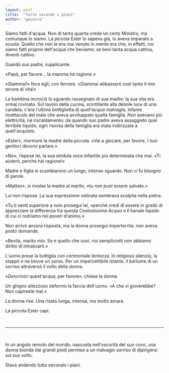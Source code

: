 ```yaml
---
layout: post
title:  "Tutto secondo i piani"
author: "gesucca"
---
```


Siamo fatti d'acqua. Non di tanta quanta crede un certo Ministro, ma comunque lo siamo. La piccola Ester lo sapeva già, lo aveva imparato a scuola. Quello che non le era mai venuto in mente era che, in effetti, noi siamo fatti *proprio* dell'acqua che beviamo; se bevi tanta acqua cattiva, diventi cattivo.

Guardò suo padre, supplicante.

«Papà, per favore... la mamma ha *ragione*.»

«Giammai!» fece egli, con fervore. «Giammai abbasserò così tanto il mio tenore di vita!»

La bambina incrociò lo sguardo rassegnato di sua madre: la sua vita era ormai rovinata. Sul tavolo della cucina, scintillante alla debole luce di una candela, c'era l'ultima bottiglietta di *quell'acqua malvagia*, infame ricettacolo del male che aveva avviluppato quella famiglia. Non avevano più elettricità, né riscaldamento: da quando suo padre aveva assaggiato quel terribile liquido, ogni risorsa della famiglia era stata indirizzata a quell'acquisto.

«Ester», mormorò la madre della piccola. «Vai a giocare, per favore, I tuoi genitori devono parlare.»

«No», rispose lei, la sua stridula voce infantile più determinata che mai. «Ti aiuterò, perché hai ragione!»

Madre e figlia si scambiarono un lungo, intenso sguardo. Non ci fu bisogno di parole.

«Matteo», si rivolse la madre al marito, «tu *non puoi* essere salvato.»

Lui non rispose. La sua espressione ostinata sembrava scolpita nella pietra.

«Tu ti senti superiore a noi» proseguì lei, «perché credi di essere in grado di apprezzare la differenza fra questa *Costosissima Acqua* e il banale liquido di cui ci nutriamo noi poveri d'animo.»

Non arrivò ancora risposta, ma la donna proseguì imperterrita: non aveva posto domande.

«Bevila, marito mio. Se è quello che vuoi, noi sempliciotti non abbiamo diritto di intralciarti.»

L'uomo prese la bottiglia con cerimoniale lentezza. In religioso silenzio, la stappò e ne bevve un sorso. Per un impercettibile istante, il barlume di un sorriso attraversò il volto della donna.

*«Descrivici* quest'acqua, per favore», chiese la donna.

Un ghigno altezzoso deformò la faccia dell'uomo. «A che vi gioverebbe? Non capireste mai.»

La donna rise. Una risata lunga, intensa, ma molto amara.

La piccola Ester capì.

<br>

***

<br>

In un angolo remoto del mondo, nascosta nell'oscurità del suo covo, una donna bionda dai grandi piedi permise a un malvagio sorriso di dipingersi sul suo volto.

Stava andando tutto secondo i piani.
